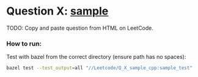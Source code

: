 
# Question __X__: [sample](leetcode_link)

TODO: Copy and paste question from HTML on LeetCode.


### How to run:

Test with bazel from the correct directory (ensure path has no spaces):
```bash
bazel test --test_output=all "//Leetcode/Q_X_sample_cpp:sample_test"
```
